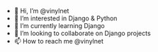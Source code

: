 - 👋 Hi, I’m @vinylnet
- 👀 I’m interested in Django & Python
- 🌱 I’m currently learning Django
- 💞️ I’m looking to collaborate on Django projects
- 📫 How to reach me @vinylnet

<!---
vinylnet/vinylnet is a ✨ special ✨ repository because its `README.md` (this file) appears on your GitHub profile.
You can click the Preview link to take a look at your changes.
--->
